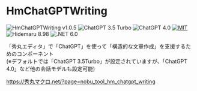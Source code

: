 # HmChatGPTWriting

![HmChatGPTWriting v1.0.5](https://img.shields.io/badge/HmChatGPTWriting-v1.0.5-6479ff.svg)
![ChatGPT 3.5 Turbo](https://img.shields.io/badge/ChatGPT-3.5_Turbo-6479ff.svg)
![ChatGPT 4.0](https://img.shields.io/badge/ChatGPT-4.0-6479ff.svg)
[![MIT](https://img.shields.io/badge/license-MIT-blue.svg?style=flat)](LICENSE)
![Hidemaru 8.98](https://img.shields.io/badge/Hidemaru-v8.98-6479ff.svg)
![.NET 6.0](https://img.shields.io/badge/.NET-6.0-6479ff.svg)

「秀丸エディタ」で「ChatGPT」を使って「構造的な文章作成」を支援するためのコンポーネント  
(※デフォルトでは「ChatGPT 3.5Turbo」が設定されていますが、「ChatGPT 4.0」など他の会話モデルも設定可能)

https://秀丸マクロ.net/?page=nobu_tool_hm_chatgpt_writing
